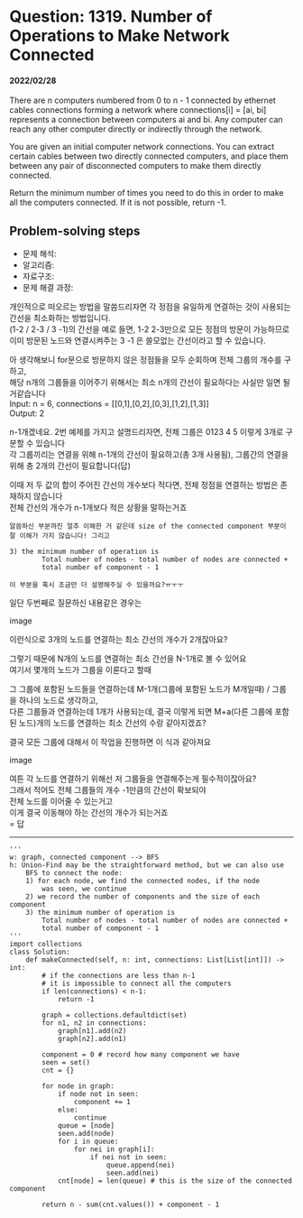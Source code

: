 # Question: 1319. Number of Operations to Make Network Connected
#### 2022/02/28

There are n computers numbered from 0 to n - 1 connected by ethernet cables connections forming a network where connections[i] = [ai, bi] represents a connection between computers ai and bi. Any computer can reach any other computer directly or indirectly through the network.

You are given an initial computer network connections. You can extract certain cables between two directly connected computers, and place them between any pair of disconnected computers to make them directly connected.

Return the minimum number of times you need to do this in order to make all the computers connected. If it is not possible, return -1.


## Problem-solving steps
* 문제 해석: 
* 알고리즘: 
* 자료구조: 
* 문제 해결 과정: 

개인적으로 떠오르는 방법을 말씀드리자면 각 정점을 유일하게 연결하는 것이 사용되는 간선을 최소화하는 방법입니다.  
(1-2 / 2-3 / 3 -1)의 간선을 예로 들면, 1-2 2-3만으로 모든 정점의 방문이 가능하므로 이미 방문된 노드와 연결시켜주는 3 -1 은 쓸모없는 간선이라고 할 수 있습니다.  

아 생각해보니 for문으로 방문하지 않은 정점들을 모두 순회하며 전체 그룹의 개수를 구하고,  
해당 n개의 그룹들을 이어주기 위해서는 최소 n개의 간선이 필요하다는 사실만 일면 될거같습니다  
Input: n = 6, connections = [[0,1],[0,2],[0,3],[1,2],[1,3]]  
Output: 2  

n-1개겠네요. 2번 예제를 가지고 설명드리자면, 전체 그룹은 0123 4 5 이렇게 3개로 구분할 수 있습니다  
각 그룹끼리는 연결을 위해 n-1개의 간선이 필요하고(총 3개 사용됨), 그룹간의 연결을 위해 총 2개의 간선이 필요합니다(답)  

이때 저 두 값의 합이 주어진 간선의 개수보다 적다면, 전체 정점을 연결하는 방법은 존재하지 않습니다  
전체 간선의 개수가 n-1개보다 적은 상황을 말하는거죠  

```
알씀하신 부분까진 얼추 이해한 거 같은데 size of the connected component 부분이 잘 이해가 가지 않습니다! 그리고

3) the minimum number of operation is 
        Total number of nodes - total number of nodes are connected + 
        total number of component - 1

이 부분을 혹시 조금만 더 설명해주실 수 있을까요?ㅠㅜㅜ
```

일단 두번째로 질문하신 내용같은 경우는  

image

이런식으로 3개의 노드를 연결하는 최소 간선의 개수가 2개잖아요?  

그렇기 때문에 N개의 노드를 연결하는 최소 간선을 N-1개로 볼 수 있어요  
여기서 몇개의 노드가 그룹을 이룬다고 할때  

그 그룹에 포함된 노드들을 연결하는데 M-1개(그룹에 포함된 노드가 M개일때) / 그룹을 하나의 노드로 생각하고,   
다른 그룹들과 연결하는데 1개가 사용되는데, 결국 이렇게 되면 M+a(다른 그룹에 포함된 노드)개의 노드를 연결하는 최소 간선의 수랑 같아지겠죠?  

결국 모든 그룹에 대해서 이 작업을 진행하면 이 식과 같아져요  

image

여튼 각 노드를 연결하기 위해선 저 그룹들을 연결해주는게 필수적이잖아요?  
그래서 적어도 전체 그룹들의 개수 -1만큼의 간선이 확보되야  
전체 노드를 이어줄 수 있는거고  
이게 결국 이동해야 하는 간선의 개수가 되는거죠  
= 답

---

```python3
'''
w: graph, connected component --> BFS
h: Union-Find may be the straightforward method, but we can also use
    BFS to connect the node:
    1) for each node, we find the connected nodes, if the node
        was seen, we continue
    2) we record the number of components and the size of each component
    3) the minimum number of operation is 
        Total number of nodes - total number of nodes are connected + 
        total number of component - 1
'''
import collections
class Solution:
    def makeConnected(self, n: int, connections: List[List[int]]) -> int:
        # if the connections are less than n-1
        # it is impossible to connect all the computers
        if len(connections) < n-1:
            return -1
        
        graph = collections.defaultdict(set)
        for n1, n2 in connections:
            graph[n1].add(n2)
            graph[n2].add(n1)
            
        component = 0 # record how many component we have
        seen = set()
        cnt = {}
        
        for node in graph:
            if node not in seen:
                component += 1
            else:
                continue
            queue = [node]
            seen.add(node)
            for i in queue:
                for nei in graph[i]:
                    if nei not in seen:
                        queue.append(nei)
                        seen.add(nei)
            cnt[node] = len(queue) # this is the size of the connected component

        return n - sum(cnt.values()) + component - 1
```

```python3

```
